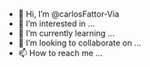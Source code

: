 - 👋 Hi, I’m @carlosFattor-Via
- 👀 I’m interested in ...
- 🌱 I’m currently learning ...
- 💞️ I’m looking to collaborate on ...
- 📫 How to reach me ...

<!---
carlosFattor-Via/carlosFattor-Via is a ✨ special ✨ repository because its `README.md` (this file) appears on your GitHub profile.
You can click the Preview link to take a look at your changes.
--->
